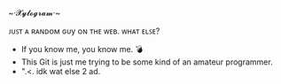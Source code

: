 ~·𝓧𝔂𝓵𝓸𝓰𝓻𝓪𝓶·~

ᴊᴜꜱᴛ ᴀ ʀᴀɴᴅᴏᴍ ɢᴜy ᴏɴ ᴛʜᴇ ᴡᴇʙ. ᴡʜᴀᴛ ᴇʟꜱᴇ? 

- If you know me, you know me. 💣
- This Git is just me trying to be some kind of an amateur programmer.
- ".<. idk wat else 2 ad.
<!---
xylogr/xylogr is a ✨ special ✨ repository because its `README.md` (this file) appears on your GitHub profile.
You can click the Preview link to take a look at your changes.
--->

